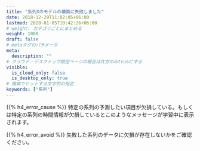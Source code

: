 ```yaml
---
title: "系列Xのモデルの構築に失敗しました"
date: 2018-12-29T11:02:05+06:00
lastmod: 2020-01-05T10:42:26+06:00
# weight: カテゴリごとにまとめる
weight: 1000
draft: false
# metaタグのパラメータ
meta:
  description: ""
# クラウド・デスクトップ限定ページの場合は片方のみtrueにする
visible:
  is_cloud_only: false
  is_desktop_only: true
# 検索でヒットする文字列の指定
keywords: ["系列"]
---
```


{{% h4_error_cause %}}
特定の系列の予測したい項目が欠損している。もしくは特定の系列の時間情報が欠損しているとこのようなメッセージが学習中に表示されます。

{{% h4_error_avoid %}}
失敗した系列のデータに欠損が存在しないかをご確認ください。
